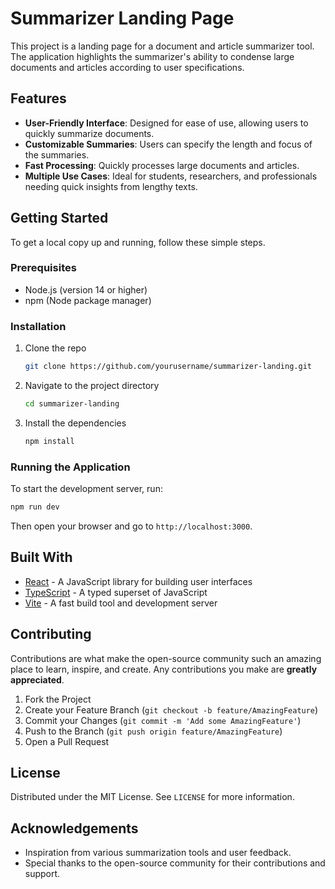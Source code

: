 # Summarizer Landing Page

This project is a landing page for a document and article summarizer tool. The application highlights the summarizer's ability to condense large documents and articles according to user specifications.

## Features

- **User-Friendly Interface**: Designed for ease of use, allowing users to quickly summarize documents.
- **Customizable Summaries**: Users can specify the length and focus of the summaries.
- **Fast Processing**: Quickly processes large documents and articles.
- **Multiple Use Cases**: Ideal for students, researchers, and professionals needing quick insights from lengthy texts.

## Getting Started

To get a local copy up and running, follow these simple steps.

### Prerequisites

- Node.js (version 14 or higher)
- npm (Node package manager)

### Installation

1. Clone the repo
   ```bash
   git clone https://github.com/yourusername/summarizer-landing.git
   ```
2. Navigate to the project directory
   ```bash
   cd summarizer-landing
   ```
3. Install the dependencies
   ```bash
   npm install
   ```

### Running the Application

To start the development server, run:

```bash
npm run dev
```

Then open your browser and go to `http://localhost:3000`.

## Built With

- [React](https://reactjs.org/) - A JavaScript library for building user interfaces
- [TypeScript](https://www.typescriptlang.org/) - A typed superset of JavaScript
- [Vite](https://vitejs.dev/) - A fast build tool and development server

## Contributing

Contributions are what make the open-source community such an amazing place to learn, inspire, and create. Any contributions you make are **greatly appreciated**.

1. Fork the Project
2. Create your Feature Branch (`git checkout -b feature/AmazingFeature`)
3. Commit your Changes (`git commit -m 'Add some AmazingFeature'`)
4. Push to the Branch (`git push origin feature/AmazingFeature`)
5. Open a Pull Request

## License

Distributed under the MIT License. See `LICENSE` for more information.

## Acknowledgements

- Inspiration from various summarization tools and user feedback.
- Special thanks to the open-source community for their contributions and support.